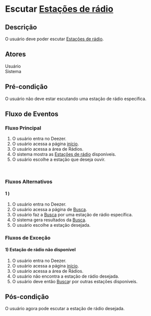 # Escutar [Estações de rádio](/modelagem/lexico#estacoes-de-radio)
<div class="line"></div>

##  Descrição

O usuário deve poder escutar [Estações de rádio](/modelagem/lexico#estacoes-de-radio).

##  Atores

Usuário
<br>
Sistema

##  Pré-condição

O usuário não deve estar escutando uma estação de rádio específica.


##  Fluxo de Eventos

### Fluxo Principal
1. O usuário entra no Deezer.
2. O usuário acessa a página [início](/modelagem/lexico#inicio).
3. O usuário acessa a área de Rádios.
4. O sistema mostra as [Estações de rádio](/modelagem/lexico#estacoes-de-radio) disponíveis.
5. O usuário escolhe a estação que deseja ouvir.
<br>

### Fluxos Alternativos

#### 1 ) 

1. O usuário entra no Deezer.
2. O usuário acessa a página de [Busca](/modelagem/lexico#busca).
3. O usuário faz a [Busca](/modelagem/lexico#busca) por uma estação de rádio específica.
4. O sistema gera resultados da [Busca](/modelagem/lexico#busca).
5. O usuário escolhe a estação desejada.

### Fluxos de Exceção

#### 1) Estação de rádio não disponível

1. O usuário entra no Deezer.
2. O usuário acessa a página [início](/modelagem/lexico#inicio).
3. O usuário acessa a área de Rádios.
4. O usuário não encontra a estação de rádio desejada.
5. O usuário deve então [Busca](/modelagem/lexico#busca)r por outras estações disponíveis.

## Pós-condição
O usuário agora pode escutar a estação de rádio desejada.




